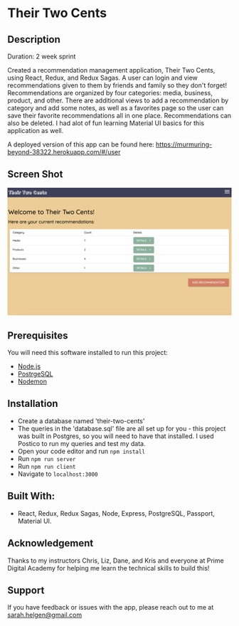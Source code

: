 
# Their Two Cents

## Description

Duration: 2 week sprint

Created a recommendation management application, Their Two Cents, using React, Redux, and Redux Sagas. A user can login and view recommendations given to them by friends and family so they don't forget! Recommendations are organized by four categories: media, business, product, and other. There are additional views to add a recommendation by category and add some notes, as well as a favorites page so the user can save their favorite recommendations all in one place. Recommendations can also be deleted. I had alot of fun learning Material UI basics for this application as well.

A deployed version of this app can be found here: https://murmuring-beyond-38322.herokuapp.com/#/user

## Screen Shot 

![app image](./documentation/images/screenshot.png)

## Prerequisites

You will need this software installed to run this project:

- [Node.js](https://nodejs.org/en/)
- [PostrgeSQL](https://www.postgresql.org/)
- [Nodemon](https://nodemon.io/)

## Installation

- Create a database named 'their-two-cents'
- The queries in the 'database.sql' file are all set up for you - this project was built in Postgres, so you will need to have that installed. I used Postico to run my queries and test my data.
- Open your code editor and run `npm install`
- Run `npm run server`
- Run `npm run client`
- Navigate to `localhost:3000`

## Built With:

- React, Redux, Redux Sagas, Node, Express, PostgreSQL, Passport, Material UI.

## Acknowledgement
Thanks to my instructors Chris, Liz, Dane, and Kris and everyone at Prime Digital Academy for helping me learn the technical skills to build this!

## Support
If you have feedback or issues with the app, please reach out to me at sarah.helgen@gmail.com

















